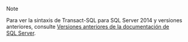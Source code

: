 > [!Note]
> Para ver la sintaxis de Transact-SQL para SQL Server 2014 y versiones anteriores, consulte [Versiones anteriores de la documentación de SQL Server](../sql-server/previous-versions-sql-server.md?view=sql-server-2016).